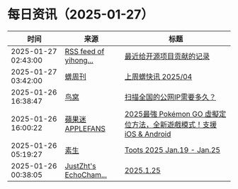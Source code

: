 ﻿# 每日资讯（2025-01-27）

|时间|来源|标题|
|---|---|---|
|2025-01-27 02:43:00|[RSS feed of yihong...](https://raw.githubusercontent.com/yihong0618/gitblog/master/feed.xml)|[最近给开源项目贡献的记录](https://github.com/yihong0618/gitblog/issues/304)|
|2025-01-27 03:42:00|[蠎周刊](https://weekly.pychina.org/feeds/all.atom.xml)|[上周蠎快讯 2025/04](https://weekly.pychina.org/pyrecap/pyrw-2504.html)|
|2025-01-26 16:38:47|[鸟窝](https://colobu.com/atom.xml)|[扫描全国的公网IP需要多久？](https://colobu.com/2025/01/27/how-long-to-scan-all-IPs-of-cn/)|
|2025-01-26 16:00:22|[蘋果迷 APPLEFANS](https://applefans.today/feed/)|[2025最強 Pokémon GO 虛擬定位方法，全新遊戲模式！支援 iOS & Android](https://applefans.today/2025-01-pogoskill-change-gps/)|
|2025-01-26 05:19:27|[素生](http://z.arlmy.me/atom.xml)|[Toots 2025 Jan.19 - Jan.25](http://z.arlmy.me/posts/MastodonArchives/2025/MastodonTootsArchives_20250125/)|
|2025-01-26 00:38:05|[JustZht's EchoCham...](https://www.justzht.com/rss/)|[2025.1.25](https://www.justzht.com/2025-1-24/)|
